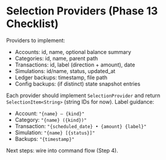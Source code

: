 # Selection Providers (Phase 13 Checklist)

Providers to implement:

- Accounts: id, name, optional balance summary
- Categories: id, name, parent path
- Transactions: id, label (direction + amount), date
- Simulations: id/name, status, updated_at
- Ledger backups: timestamp, file path
- Config backups: (if distinct) state snapshot entries

Each provider should implement `SelectionProvider` and return
`SelectionItem<String>` (string IDs for now). Label guidance:

- Account: `"{name} — {kind}"`
- Category: `"{name} ({kind})"`
- Transaction: `"{scheduled_date} • {amount} {label}"`
- Simulation: `"{name} [{status}]"`
- Backups: `"{timestamp}"`

Next steps: wire into command flow (Step 4).
